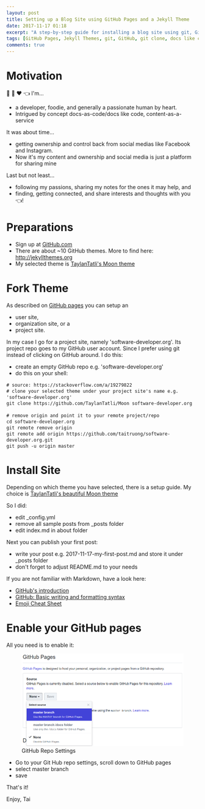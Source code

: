 ```yaml
---
layout: post
title: Setting up a Blog Site using GitHub Pages and a Jekyll Theme
date: 2017-11-17 01:18
excerpt: "A step-by-step guide for installing a blog site using git, GitHub, and Markdown."
tags: [GitHub Pages, Jekyll Themes, git, GitHub, git clone, docs like code, docs as a code, content as code]
comments: true
---
```

# Motivation

:ramen: :panda_face: :heart: :point_left:
I'm...
* a developer, foodie, and generally a passionate human by heart.
* Intrigued by concept docs-as-code/docs like code, content-as-a-service

It was about time...
* getting ownership and control back from social medias like Facebook and Instagram.
* Now it's my content and ownership and social media is just a platform for sharing mine

Last but not least...
* following my passions, sharing my notes for the ones it may help, and
* finding, getting connected, and share interests and thoughts with you :point_left:!

# Preparations

- Sign up at [GitHub.com](https://github.com/join)
- There are about ~10 GitHub themes. More to find here: http://jekyllthemes.org
- My selected theme is [TaylanTatli's Moon theme](https://taylantatli.github.io/Moon/moon-theme/)

# Fork Theme

As described on [GitHub pages](https://pages.github.com) you can setup an
- user site,
- organization site, or a
- project site.

In my case I go for a project site, namely 'software-developer.org'. Its project repo goes to my GitHub user account. Since I prefer using git instead of clicking on GitHub around. I do this:
- create an empty GitHub repo e.g. 'software-developer.org'
- do this on your shell:

```
# source: https://stackoverflow.com/a/19279822
# clone your selected theme under your project site's name e.g. 'software-developer.org'
git clone https://github.com/TaylanTatli/Moon software-developer.org

# remove origin and point it to your remote project/repo
cd software-developer.org
git remote remove origin
git remote add origin https://github.com/taitruong/software-developer.org.git
git push -u origin master
```

# Install Site
Depending on which theme you have selected, there is a setup guide. My choice is [TaylanTatli's beautiful Moon theme](https://taylantatli.github.io/Moon/moon-theme/)

So I did:
- edit _config.yml
- remove all sample posts from _posts folder
- edit index.md in about folder

Next you can publish your first post:
- write your post e.g. 2017-11-17-my-first-post.md and store it under _posts folder
- don't forget to adjust README.md to your needs

If you are not familiar with Markdown, have a look here:
- [GitHub's introduction](https://guides.github.com/features/mastering-markdown/)
- [GitHub: Basic writing and formatting syntax](https://help.github.com/articles/basic-writing-and-formatting-syntax/)
- [Emoji Cheat Sheet](https://www.webpagefx.com/tools/emoji-cheat-sheet/)

# Enable your GitHub pages
All you need is to enable it:
<figure class="half">
	<img src="/_posts/2017-11-17-github-settings-enable-pages.png" alt="GitHub Repo Settings">
	<figcaption>GitHub Repo Settings</figcaption>
</figure>

- Go to your Git Hub repo settings, scroll down to GitHub pages
- select master branch
- save

That's it!

Enjoy, Tai
